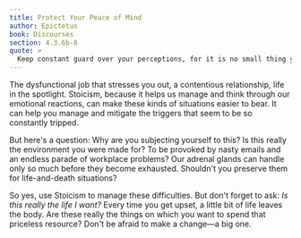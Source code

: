 ```yaml
---
title: Protect Your Peace of Mind
author: Epictetus
book: Discourses
section: 4.3.6b-8
quote: >
  Keep constant guard over your perceptions, for it is no small thing you are protecting, but your respect, trustworthiness and steadiness, peace of mind, freedom from pain and fear, in a word your freedom. For what would you sell these things?
---
```


The dysfunctional job that stresses you out, a contentious relationship, life in the spotlight. Stoicism, because it helps us manage and think through our emotional reactions, can make these kinds of situations easier to bear. It can help you manage and mitigate the triggers that seem to be so constantly tripped.

But here's a question: Why are you subjecting yourself to this? Is this really the environment you were made for? To be provoked by nasty emails and an endless parade of workplace problems? Our adrenal glands can handle only so much before they become exhausted. Shouldn't you preserve them for life-and-death situations?

So yes, use Stoicism to manage these difficulties. But don't forget to ask: _Is this really the life I want?_ Every time you get upset, a little bit of life leaves the body. Are these really the things on which you want to spend that priceless resource? Don't be afraid to make a change—a big one.
